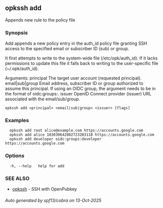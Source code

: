 ## opkssh add

Appends new rule to the policy file

### Synopsis

Add appends a new policy entry in the auth_id policy file granting SSH access to the specified email or subscriber ID (sub) or group.

It first attempts to write to the system-wide file (/etc/opk/auth_id). If it lacks permissions to update this file it falls back to writing to the user-specific file (~/.opk/auth_id).

Arguments:
  principal            The target user account (requested principal).
  email|sub|group      Email address, subscriber ID or group authorized to assume this principal. If using an OIDC group, the argument needs to be in the format of oidc:groups:<groupId>.
  issuer               OpenID Connect provider (issuer) URL associated with the email/sub/group.


```
opkssh add <principal> <email|sub|group> <issuer> [flags]
```

### Examples

```
  opkssh add root alice@example.com https://accounts.google.com
  opkssh add alice 103030642802723203118 https://accounts.google.com
  opkssh add developer oidc:groups:developer https://accounts.google.com
```

### Options

```
  -h, --help   help for add
```

### SEE ALSO

* [opkssh](opkssh.md)	 - SSH with OpenPubkey

###### Auto generated by spf13/cobra on 13-Oct-2025

